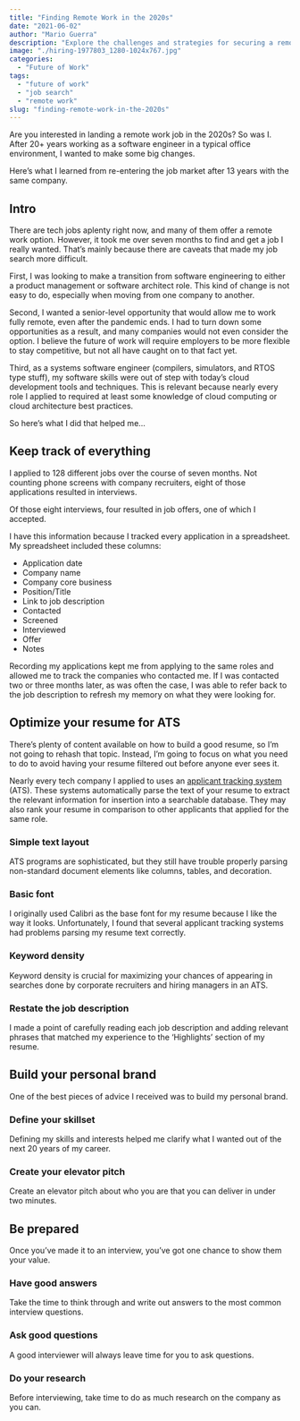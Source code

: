 ```yaml
---
title: "Finding Remote Work in the 2020s"
date: "2021-06-02"
author: "Mario Guerra"
description: "Explore the challenges and strategies for securing a remote job in the 2020s, including optimizing your resume for ATS, building a personal brand, and preparing for interviews—all based on lessons learned during a career pivot."
image: "./hiring-1977803_1280-1024x767.jpg"
categories:
  - "Future of Work"
tags:
  - "future of work"
  - "job search"
  - "remote work"
slug: "finding-remote-work-in-the-2020s"
---
```


Are you interested in landing a remote work job in the 2020s? So was I. After 20+ years working as a software engineer in a typical office environment, I wanted to make some big changes.

Here’s what I learned from re-entering the job market after 13 years with the same company.

## Intro

There are tech jobs aplenty right now, and many of them offer a remote work option. However, it took me over seven months to find and get a job I really wanted. That’s mainly because there are caveats that made my job search more difficult.

First, I was looking to make a transition from software engineering to either a product management or software architect role. This kind of change is not easy to do, especially when moving from one company to another.

Second, I wanted a senior-level opportunity that would allow me to work fully remote, even after the pandemic ends. I had to turn down some opportunities as a result, and many companies would not even consider the option. I believe the future of work will require employers to be more flexible to stay competitive, but not all have caught on to that fact yet.

Third, as a systems software engineer (compilers, simulators, and RTOS type stuff), my software skills were out of step with today’s cloud development tools and techniques. This is relevant because nearly every role I applied to required at least some knowledge of cloud computing or cloud architecture best practices.

So here’s what I did that helped me…

## Keep track of everything

I applied to 128 different jobs over the course of seven months. Not counting phone screens with company recruiters, eight of those applications resulted in interviews.

Of those eight interviews, four resulted in job offers, one of which I accepted.

I have this information because I tracked every application in a spreadsheet. My spreadsheet included these columns:

- Application date
- Company name
- Company core business
- Position/Title
- Link to job description
- Contacted
- Screened
- Interviewed
- Offer
- Notes

Recording my applications kept me from applying to the same roles and allowed me to track the companies who contacted me. If I was contacted two or three months later, as was often the case, I was able to refer back to the job description to refresh my memory on what they were looking for.

## Optimize your resume for ATS

There’s plenty of content available on how to build a good resume, so I’m not going to rehash that topic. Instead, I’m going to focus on what you need to do to avoid having your resume filtered out before anyone ever sees it.

Nearly every tech company I applied to uses an [applicant tracking system](https://www.jobscan.co/blog/8-things-you-need-to-know-about-applicant-tracking-systems/) (ATS). These systems automatically parse the text of your resume to extract the relevant information for insertion into a searchable database. They may also rank your resume in comparison to other applicants that applied for the same role.

### Simple text layout

ATS programs are sophisticated, but they still have trouble properly parsing non-standard document elements like columns, tables, and decoration.

### Basic font

I originally used Calibri as the base font for my resume because I like the way it looks. Unfortunately, I found that several applicant tracking systems had problems parsing my resume text correctly.

### Keyword density

Keyword density is crucial for maximizing your chances of appearing in searches done by corporate recruiters and hiring managers in an ATS.

### Restate the job description

I made a point of carefully reading each job description and adding relevant phrases that matched my experience to the ‘Highlights’ section of my resume.

## Build your personal brand

One of the best pieces of advice I received was to build my personal brand.

### Define your skillset

Defining my skills and interests helped me clarify what I wanted out of the next 20 years of my career.

### Create your elevator pitch

Create an elevator pitch about who you are that you can deliver in under two minutes.

## Be prepared

Once you’ve made it to an interview, you’ve got one chance to show them your value.

### Have good answers

Take the time to think through and write out answers to the most common interview questions.

### Ask good questions

A good interviewer will always leave time for you to ask questions.

### Do your research

Before interviewing, take time to do as much research on the company as you can.
